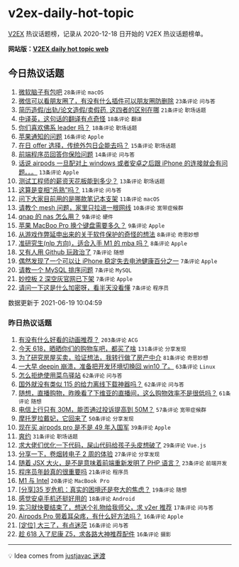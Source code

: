 # v2ex-daily-hot-topic

[V2EX](https://www.v2ex.com/) 热议话题榜，记录从 2020-12-18 日开始的 V2EX 热议话题榜单。

**网站版：[V2EX daily hot topic web](https://boojack.github.io/v2ex-daily-hot-topic-web/)**

## 今日热议话题

<!-- TODAY BEGIN -->

1. [微软脑子有包吧](https://www.v2ex.com/t/784425) `28条评论` `macOS`
1. [微信可以看朋友圈了，有没有什么插件可以朋友圈防删除](https://www.v2ex.com/t/784408) `23条评论` `问与答`
1. [简历造假/出轨/论文造假/卖假药, 这四者的区别在哪](https://www.v2ex.com/t/784443) `21条评论` `职场话题`
1. [中译英，这句话的翻译有点奇怪](https://www.v2ex.com/t/784413) `18条评论` `翻译`
1. [你们喜欢佛系 leader 吗？](https://www.v2ex.com/t/784455) `18条评论` `职场话题`
1. [苹果通知的问题](https://www.v2ex.com/t/784441) `16条评论` `Apple`
1. [在日 offer 选择，传统外包日企能去吗？](https://www.v2ex.com/t/784419) `15条评论` `职场话题`
1. [前端程序员回答你保险问题](https://www.v2ex.com/t/784399) `14条评论` `问与答`
1. [话说 airpods 一旦配对上 windows 或者安卓之后跟 iPhone 的连接就会有问题。。。](https://www.v2ex.com/t/784478) `13条评论` `Apple`
1. [测试工程师的薪资天花板能到多少？](https://www.v2ex.com/t/784430) `13条评论` `职场话题`
1. [这算是变相“杀熟”吗？](https://www.v2ex.com/t/784420) `11条评论` `问与答`
1. [问下大家目前用的是哪款笔记本支架](https://www.v2ex.com/t/784406) `11条评论` `macOS`
1. [请教个 mesh 问题，家里只拉进一根网线](https://www.v2ex.com/t/784446) `10条评论` `宽带症候群`
1. [qnap 的 nas 怎么用？](https://www.v2ex.com/t/784456) `9条评论` `硬件`
1. [苹果 MacBoo Pro 换个键盘需要多久？](https://www.v2ex.com/t/784440) `9条评论` `Apple`
1. [从游戏作弊延申出来的关于软件保护的奇怪的想法](https://www.v2ex.com/t/784434) `8条评论` `奇思妙想`
1. [准研究生(nlp 方向)，适合入手 M1 的 mba 吗？](https://www.v2ex.com/t/784403) `8条评论` `Apple`
1. [又有人用 Github 玩政治了](https://www.v2ex.com/t/784489) `7条评论` `随想`
1. [偶然发现了一个可以让 iPhone 稳定失去电池健康百分之一](https://www.v2ex.com/t/784484) `7条评论` `Apple`
1. [请教一个 MySQL 排序问题](https://www.v2ex.com/t/784469) `7条评论` `MySQL`
1. [妙控板 2 深空灰官网已下架](https://www.v2ex.com/t/784465) `7条评论` `Apple`
1. [请问一下这是什么加密呀，看半天没看懂](https://www.v2ex.com/t/784423) `7条评论` `程序员`

数据更新于 2021-06-19 10:04:59

<!-- TODAY END -->

### 昨日热议话题

<!-- YESTERDAY BEGIN -->

1. [有没有什么好看的动画推荐？](https://www.v2ex.com/t/784224) `203条评论` `ACG`
1. [今天 618，晒晒你们的购物车吧，都买了啥](https://www.v2ex.com/t/784168) `131条评论` `分享发现`
1. [为了研究房屋买卖，验证想法，我转行做了房产中介](https://www.v2ex.com/t/784160) `81条评论` `奇思妙想`
1. [一大早 deepin 崩溃，准备把开发环境切换回 win10 了。](https://www.v2ex.com/t/784199) `63条评论` `Linux`
1. [怎么拒绝使用菜鸟驿站](https://www.v2ex.com/t/784157) `62条评论` `问与答`
1. [国外就没有类似 115 的给力离线下载神器吗？](https://www.v2ex.com/t/784123) `62条评论` `问与答`
1. [随想，直播购物，昨晚看了下维亚的直播间，这么购物效率不是很低吗？](https://www.v2ex.com/t/784119) `61条评论` `随想`
1. [电信上行只有 30M，能否通过投诉提高到 50M？](https://www.v2ex.com/t/784169) `57条评论` `宽带症候群`
1. [摩托罗拉戴妃，它回来了](https://www.v2ex.com/t/784241) `50条评论` `分享发现`
1. [现在买 airpods pro 是不是 49 年入国军](https://www.v2ex.com/t/784150) `39条评论` `Apple`
1. [爽约](https://www.v2ex.com/t/784298) `31条评论` `职场话题`
1. [求大佬们优化一下代码，屎山代码给孩子头皮想破了](https://www.v2ex.com/t/784284) `29条评论` `Vue.js`
1. [分享一下，卷烟转电子 2 周的体验](https://www.v2ex.com/t/784143) `27条评论` `分享发现`
1. [随着 JSX 大火，是不是意味着前端重新发明了 PHP 语言？](https://www.v2ex.com/t/784286) `23条评论` `前端开发`
1. [程序员年龄真的很重要吗](https://www.v2ex.com/t/784313) `21条评论` `程序员`
1. [M1 与 Intel](https://www.v2ex.com/t/784283) `20条评论` `MacBook Pro`
1. [[分享]35 岁危机：真实的困境还是夸大的焦虑？](https://www.v2ex.com/t/784230) `19条评论` `随想`
1. [感觉安卓手机还挺好用的](https://www.v2ex.com/t/784357) `18条评论` `Android`
1. [实习就快要结束了，想送个礼物给我师父，求 v2er 推荐](https://www.v2ex.com/t/784314) `17条评论` `问与答`
1. [Airpods Pro 带着耳朵疼，有什么好方法吗？](https://www.v2ex.com/t/784312) `16条评论` `Apple`
1. [[定位] 大三了，有点迷茫](https://www.v2ex.com/t/784307) `16条评论` `问与答`
1. [趁 618 入了尼康 Z5，求各路大神推荐配件](https://www.v2ex.com/t/784305) `16条评论` `摄影`

<!-- YESTERDAY END -->

---

💡 Idea comes from [justjavac 迷渡](https://github.com/justjavac/)
